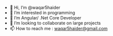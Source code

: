 - 👋 Hi, I’m @waqar5haider
- 👀 I’m interested in programming
- 🌱 I’m Angular/ .Net Core Developer
- 💞️ I’m looking to collaborate on large projects
- 📫 How to reach me : waqar5haider@gmail.com

<!---
waqar5haider/waqar5haider is a ✨ special ✨ repository because its `README.md` (this file) appears on your GitHub profile.
You can click the Preview link to take a look at your changes.
--->
